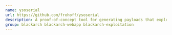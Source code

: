 ```yaml
---
name: ysoserial
url: https://github.com/frohoff/ysoserial
description: A proof-of-concept tool for generating payloads that exploit unsafe Java object deserialization.
group: blackarch blackarch-webapp blackarch-exploitation
---
```

